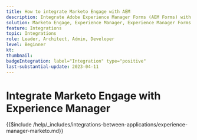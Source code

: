 ```yaml
---
title: How to integrate Marketo Engage with AEM
description: Integrate Adobe Experience Manager Forms (AEM Forms) with Marketo Engage streamline lead generation.
solution: Marketo Engage, Experience Manager, Experience Manager Forms
feature: Integrations
topic: Integrations
role: Leader, Architect, Admin, Developer
level: Beginner
kt:
thumbnail:
badgeIntegration: label="Integration" type="positive"
last-substantial-update: 2023-04-11
---
```


# Integrate Marketo Engage with Experience Manager

{{$include /help/_includes/integrations-between-applications/experience-manager-marketo.md}}
